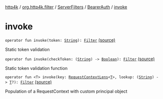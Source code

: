[http4k](../../../index.md) / [org.http4k.filter](../../index.md) / [ServerFilters](../index.md) / [BearerAuth](index.md) / [invoke](./invoke.md)

# invoke

`operator fun invoke(token: `[`String`](https://kotlinlang.org/api/latest/jvm/stdlib/kotlin/-string/index.html)`): `[`Filter`](../../../org.http4k.core/-filter/index.md) [(source)](https://github.com/http4k/http4k/blob/master/http4k-core/src/main/kotlin/org/http4k/filter/ServerFilters.kt#L132)

Static token validation

`operator fun invoke(checkToken: (`[`String`](https://kotlinlang.org/api/latest/jvm/stdlib/kotlin/-string/index.html)`) -> `[`Boolean`](https://kotlinlang.org/api/latest/jvm/stdlib/kotlin/-boolean/index.html)`): `[`Filter`](../../../org.http4k.core/-filter/index.md) [(source)](https://github.com/http4k/http4k/blob/master/http4k-core/src/main/kotlin/org/http4k/filter/ServerFilters.kt#L137)

Static token validation function

`operator fun <T> invoke(key: `[`RequestContextLens`](../../../org.http4k.lens/-request-context-lens.md)`<`[`T`](invoke.md#T)`>, lookup: (`[`String`](https://kotlinlang.org/api/latest/jvm/stdlib/kotlin/-string/index.html)`) -> `[`T`](invoke.md#T)`?): `[`Filter`](../../../org.http4k.core/-filter/index.md) [(source)](https://github.com/http4k/http4k/blob/master/http4k-core/src/main/kotlin/org/http4k/filter/ServerFilters.kt#L146)

Population of a RequestContext with custom principal object


